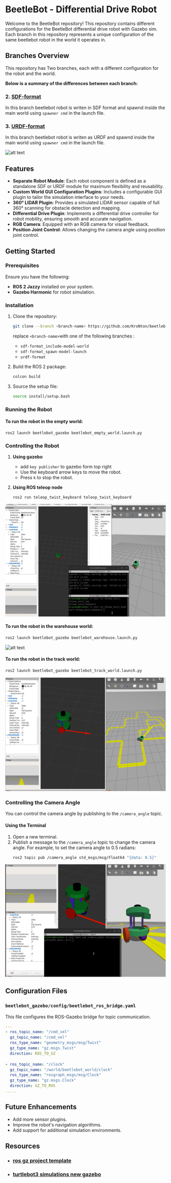 # BeetleBot - Differential Drive Robot

Welcome to the BeetleBot repository! This repository contains different configurations for the BeetleBot differential drive robot with Gazebo sim. Each branch in this repository represents a unique configuration of the same beetlebot robot in the world it operates in.


## Branches Overview

This repository has Two branches, each with a different configuration for the robot and the world. 

**Below is a summary of the differences between each branch:**

### 2. [SDF-format](https://github.com/KroNton/beetlebot/tree/sdf-format)

In this branch beetlebot robot is writen in SDF format and spawnd inside the main world using `spawner cmd` in the launch file.

### 3. [URDF-format](https://github.com/KroNton/beetlebot/tree/urdf-format)

In this branch beetlebot robot is writen as URDF  and spawnd inside the main world using `spawner cmd` in the launch file.

![alt text](imgs/warehouse_general.gif)

## Features

- **Separate Robot Module**: Each robot component is defined as a standalone SDF or URDF module for maximum flexibility and reusability.
- **Custom World GUI Configuration Plugins**: Includes a configurable GUI plugin to tailor the simulation interface to your needs.
- **360° LIDAR Plugin**: Provides a simulated LIDAR sensor capable of full 360° scanning for obstacle detection and mapping.
- **Differential Drive Plugin**: Implements a differential drive controller for robot mobility, ensuring smooth and accurate navigation.
- **RGB Camera**: Equipped with an RGB camera for visual feedback.
- **Position Joint Control**: Allows changing the camera angle using position joint control.

## Getting Started

### Prerequisites

Ensure you have the following:

- **ROS 2 Jazzy** installed on your system.
- **Gazebo Harmonic** for robot simulation.

### Installation

1. Clone the repository:
   ```bash
   git clone --branch <branch-name> https://github.com/KroNton/beetlebot.git
   ```
   replace `<branch-name>`with one of the following branches :
   - `sdf-format_include-model-world`
   - `sdf-format_spawn-model-launch`
   - `urdf-format`
   
2. Build the ROS 2 package:
   ```bash
   colcon build
   ```
3. Source the setup file:
   ```bash
   source install/setup.bash
   ```

### Running the Robot

#### To run the robot in the empty world:

```bashros_gz_project_template
ros2 launch beetlebot_gazebo beetlebot_empty_world.launch.py
```

### Controlling the Robot

1. **Using gazebo** 
   - add `key publisher` to gazebo form top right 
   - Use the keyboard arrow keys to move the robot.
   - Press `k` to stop the robot.
2. **Using ROS teleop node** 

   ```
   ros2 run teleop_twist_keyboard teleop_twist_keyboard
   ```
   
![alt text](imgs/beetlebot_empty_world.gif)



#### To run the robot in the warehouse world:
```bash
ros2 launch beetlebot_gazebo beetlebot_warehouse.launch.py
```
![alt text](imgs/beetlebot_warehouse_world.gif)


#### To run the robot in the track world:
```bash
ros2 launch beetlebot_gazebo beetlebot_track_world.launch.py
```
![alt text](imgs/beetlebot_track.gif)


### Controlling the Camera Angle

You can control the camera angle by publishing to the `/camera_angle` topic.

#### Using the Terminal

1. Open a new terminal.
2. Publish a message to the `/camera_angle` topic to change the camera angle. For example, to set the camera angle to 0.5 radians:
   ```bash
   ros2 topic pub /camera_angle std_msgs/msg/Float64 "{data: 0.5}"
   ```
![alt text](imgs/camera_angle.gif)

## Configuration Files

### `beetlebot_gazebo/config/beetlebot_ros_bridge.yaml`

This file configures the ROS-Gazebo bridge for topic communication.

```yaml
---
- ros_topic_name: "/cmd_vel"
  gz_topic_name: "/cmd_vel"
  ros_type_name: "geometry_msgs/msg/Twist"
  gz_type_name: "gz.msgs.Twist"
  direction: ROS_TO_GZ

- ros_topic_name: "/clock"
  gz_topic_name: "/world/beetlebot_world/clock"
  ros_type_name: "rosgraph_msgs/msg/Clock"
  gz_type_name: "gz.msgs.Clock"
  direction: GZ_TO_ROS
.....

```

## Future Enhancements

- Add more sensor plugins.
- Improve the robot's navigation algorithms.
- Add support for additional simulation environments.

## Resources 
- ### [ros gz project template](https://github.com/gazebosim/ros_gz_project_template)
- ### [turtlebot3 simulations new gazebo](https://github.com/azeey/turtlebot3_simulations/tree/new_gazebo)
